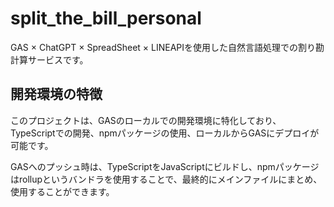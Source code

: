# split_the_bill_personal
GAS × ChatGPT × SpreadSheet × LINEAPIを使用した自然言語処理での割り勘計算サービスです。
## 開発環境の特徴
このプロジェクトは、GASのローカルでの開発環境に特化しており、TypeScriptでの開発、npmパッケージの使用、ローカルからGASにデプロイが可能です。

GASへのプッシュ時は、TypeScriptをJavaScriptにビルドし、npmパッケージはrollupというバンドラを使用することで、最終的にメインファイルにまとめ、使用することができます。
